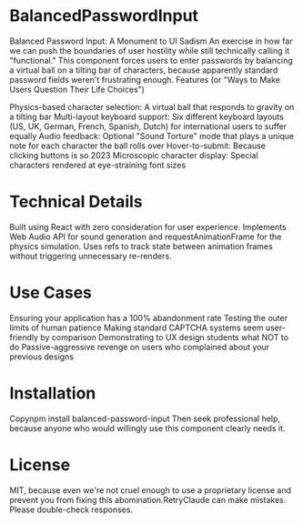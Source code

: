 # BalancedPasswordInput

Balanced Password Input: A Monument to UI Sadism
An exercise in how far we can push the boundaries of user hostility while still technically calling it "functional." This component forces users to enter passwords by balancing a virtual ball on a tilting bar of characters, because apparently standard password fields weren't frustrating enough.
Features (or "Ways to Make Users Question Their Life Choices")

Physics-based character selection: A virtual ball that responds to gravity on a tilting bar
Multi-layout keyboard support: Six different keyboard layouts (US, UK, German, French, Spanish, Dutch) for international users to suffer equally
Audio feedback: Optional "Sound Torture" mode that plays a unique note for each character the ball rolls over
Hover-to-submit: Because clicking buttons is so 2023
Microscopic character display: Special characters rendered at eye-straining font sizes

# Technical Details
Built using React with zero consideration for user experience. Implements Web Audio API for sound generation and requestAnimationFrame for the physics simulation. Uses refs to track state between animation frames without triggering unnecessary re-renders.

# Use Cases

Ensuring your application has a 100% abandonment rate
Testing the outer limits of human patience
Making standard CAPTCHA systems seem user-friendly by comparison
Demonstrating to UX design students what NOT to do
Passive-aggressive revenge on users who complained about your previous designs

# Installation
Copynpm install balanced-password-input
Then seek professional help, because anyone who would willingly use this component clearly needs it.
# License
MIT, because even we're not cruel enough to use a proprietary license and prevent you from fixing this abomination.RetryClaude can make mistakes. Please double-check responses.
